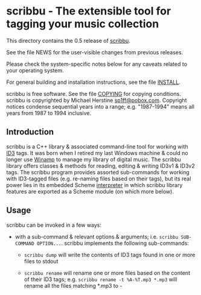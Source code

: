 scribbu - The extensible tool for tagging your music collection
===============================================================

This directory contains the 0.5 release of [scribbu](https://github.com/sp1ff/scribbu).

See the file NEWS for the user-visible changes from previous releases.

Please check the system-specific notes below for any caveats related to your operating system.

For general building and installation instructions, see the file [INSTALL]().

scribbu is free software.  See the file [COPYING]() for copying conditions.  scribbu is copyrighted by Michael Herstine <sp1ff@pobox.com>. Copyright notices condense sequential years into a range; e.g. "1987-1994" means all years from 1987 to 1994 inclusive.

Introduction
------------

scribbu is a C++ library & associated command-line tool for working with [ID3](http://id3.org) tags. It was born when I retired my last Windows machine & could no longer use [Winamp](https://en.wikipedia.org/wiki/Winamp) to manage my library of digital music. The scribbu library offers classes & methods for reading, editing & writing ID3v1 & ID3v2 tags. The scribbu program provides assorted sub-commands for working with ID3-tagged files (e.g. re-naming files based on their tags), but its real power lies in its embedded Scheme [interpreter](https://www.gnu.org/software/guile/) in which scribbu library features are exported as a Scheme module (on which more below).

Usage
-----

scribbu can be invoked in a few ways:

  - with a sub-command & relevant options & arguments; i.e. `scribbu SUB-COMMAND OPTION...`. scribbu implements the following sub-commands:

	+ `scribbu dump` will write the contents of ID3 tags found in one or more files to stdout

    + `scribbu rename` will rename one or more files based on the content of their ID3 tags; e.g. `scribbu rename -t %A-%T.mp3 *.mp3` will rename all the files matching *.mp3 to <artist>-<title>.mp3 where "artist" and "title" are derived from their ID3 tags (if any).

    + `scribbu report` will generate a report listing ID3 attributes on one or more files on stdout. CSV & TDF formats are supported currently (on the basis that there are better querying/reporting tools out there already; they can just import the .csv or .tdf & do better than scribbu would)

	+ `scribbu popm` will create or update popularimeter & playcount frames. This can be used to keep up the play count, or set a rating.

  - with a Scheme expression (`-e`, `--expression`) or Scheme file (`-f`, `--file`). E.g.

        srcibbu -e '(with-track-in <path> (lambda (v2 pth v1) (format #t "~s: ~a\n" pth v1)))'

    will list (recursively) the ID3v1 tag for all files in `<path>`.

  - as part of a script

        #!/home/vagrant/bin/scribbu \
		--debug -L /home/vagrant/share/guile/site -e main -s
		!#
		;;; coding: utf-8

		(use-modules (ice-9 format)
		             (ice-9 getopt-long)
		             (oop goops)
		             (scribbu))

		(setlocale LC_ALL "")

		(define (main args)
		  (let* ((options-spec '((help          (single-char #\h) (value #f))
		                         (version       (single-char #\v) (value #f))
								 ...))
		         (options  (getopt-long args options-spec))
		         (help     (option-ref options 'help   #f))
				 ...

  - with no arguments at all. In this case, scribbu will drop into a Scheme shell in which the user can evaluate arbitrary Scheme expressions. For instance:

	    scribbu
		scribbu 0.5
		Copyright (C) 2017-2019 Michael Herstine <sp1ff@pobox.com>

		You are in the Guile REPL; in your shell, type `info scribbu' for documentation.

		GNU Guile 2.2.0
		Copyright (C) 1995-2017 Free Software Foundation, Inc.

		Guile comes with ABSOLUTELY NO WARRANTY; for details type `,show w'.
		This program is free software, and you are welcome to redistribute it
		under certain conditions; type `,show c' for details.

		Enter `,help' for help.
		scheme@(guile-user)> (use-modules (scribbu))
		scheme@(guile-user)> (use-modules (oop goops))
		scheme@(guile-user)> (define tags (read-tagset "<path>"))
		scheme@(guile-user)> (length tags)
		$1 = 1
		scheme@(guile-user)> (car tags)
		$2 = (#<<id3v2-tag> 2cd4210> 3)
		scheme@(guile-user)> (define tag (caar tags))
		scheme@(guile-user)> (define artists (get-frames tag 'artist-frame))
		scheme@(guile-user)> (length artists)
		$5 = 1
		scheme@(guile-user)> (define A (car artists))
		scheme@(guile-user)> (slot-ref A 'text)
		$6 = "The Pogues"

Any sub-command can be invoked with `--help` or `-h` for more information. Use the `--info` option to display the Info manual.

## More Scheme Examples

As I built out the program, it quickly became clear that I was never going to be able to implement a sub-command for every operation anyone might conceivably want to carry out. One could of course write a new program using the underlying library, but that seemed like too high a barrier for someone who, say, just wanted to print the contents of the "artist" frame for a bunch of files.

That gave me the opportunity to use [Guile](https://www.gnu.org/software/guile/). Guile provides a [Scheme](https://groups.csail.mit.edu/mac/projects/scheme/) interpreter that can be embedded into your program, along with facilities for exposing your program's features to the interpreter (Scheme is a Lisp dialect).

Let's demonstrate using a worked example.  Suppose that we have a directory full of .mp3 files ripped by Winamp some time ago & that we noted that fact by setting their ID3v1 comment to "Ripped by Winamp". We would like to update these files by ensuring that:

  - they have an ID3v2 tag

  - that tag has a `TENC` ("encoded-by") frame set to "Winamp"

We begin experimenting:

```scheme
scheme@(guile-user)> (use-modules (scribbu) (oop goops))
scheme@(guile-user)> (define v1 (read-id3v1-tag "/vagrant/test/data/elliot-goldenthal.id3v1.tag"))
scheme@(guile-user)> (slot-ref v1 'comment)
$1 = "Ripped by Winamp on Pimperne"
scheme@(guile-user)> (define tags (read-tagset "/vagrant/test/data/elliot-goldenthal.id3v1.tag"))
scheme@(guile-user)> (length tags)
$2 = 0
```

So this track has an ID3v1 tag with the comment we wrote when we ripped it using Winamp, but no ID3v2 tags. Let's fix that:

``` scheme
scheme@(guile-user)> (define frames (list (make <text-frame> #:id 'encoded-by-frame #:text "Winamp")))
$1 = ()
scheme@(guile-user)> (define tag (make <id3v2-tag> #:frames frames))
$2 = ()
scheme@(guile-user)> (write-tagset (list (list tag 3)) "test.out")
$3 = 27
```

The odd second argument to `write-tagset` is a list of pairs. Each pair represents an ID3v2 tag (files can have multiple ID3v2 tags): the first element is the Scheme `<id3v2-tag>` instance & the second is an `int` indicating what version of the ID3v2 spec shall be used to serialize it (we'll write the tag in ID3v2.3 format in this case). Because we have a single tag, the outer list has only one element. So one _could_ write out the same tag in different formats like so:

``` scheme
(write-tagset (list (list tag 2) (list tag 3) (list tag 4)))
```

or write multiple ID3v2 tags:

``` scheme
(write-tagset (list (list tag1 2) (list tag1 3) (list tag2 3)))
```

In a shell, we see that an ID3v2 tag has been written to "test.out":

``` shell
vagrant@@vagrant:~/build$ od -Ax -t x1z test.out
000000 49 44 33 03 00 00 00 00 00 11 54 45 4e 43 00 00  >ID3.......TENC..<
000010 00 07 00 00 00 57 69 6e 61 6d 70                 >.....Winamp<
00001b
```

But "test.out" is a new file containing *just* the new ID3v2 tag. Let's try adding this tag to an existing file. In the shell

``` shell
cp -v /vagrant/test/data/elliot-goldenthal.id3v1.tag test.mp3
```

and back in the interpreter:

``` scheme
scheme@(guile-user)> (write-tagset (list (list tag 3)) "test.mp3")
```

Checking in the shell, we see that the entire track has been written out (this is a contrived example, so there's no audio data-- just the new ID3v2 tag & the old ID3v1 tag):

``` shell
vagrant@@vagrant:~/build$ od -Ax -t x1z test.mp3
000000 49 44 33 03 00 00 00 00 00 11 54 45 4e 43 00 00  >ID3.......TENC..<
000010 00 07 00 00 00 57 69 6e 61 6d 70 54 41 47 45 61  >.....WinampTAGEa<
000020 73 74 65 72 20 52 65 62 65 6c 6c 69 6f 6e 20 28  >ster Rebellion (<
000030 50 65 72 66 6f 72 6d 65 64 20 62 79 53 69 6e 65  >Performed bySine<
000040 61 64 20 4f 27 43 6f 6e 6e 6f 72 00 00 00 00 00  >ad O'Connor.....<
000050 00 00 00 00 00 00 00 00 00 00 4d 69 63 68 61 65  >..........Michae<
000060 6c 20 43 6f 6c 6c 69 6e 73 00 00 00 00 00 00 00  >l Collins.......<
000070 00 00 00 00 00 00 00 00 31 39 39 36 52 69 70 70  >........1996Ripp<
000080 65 64 20 62 79 20 57 69 6e 61 6d 70 20 6f 6e 20  >ed by Winamp on <
000090 50 69 6d 70 65 72 6e 65 00 01 ff                 >Pimperne...<
00009b
```

Having worked out the basics, we would now like to automate a solution. scribbu offers a utlity function `with-track-in`: given a directory, it will recursively traverse the tree rooted there, opening each file, parsing all tags, and invoking a caller-supplied function with a list ID3v2 tags, the path to the file, and the ID3v1 tag. This is actually a unit test (`test-cleanup-encoded-by`), but here's how one could do it. Note in particular the sh-bang line-- the script can be run directly:

``` shell
#!scribbu
!#
# cleanup-encoded-by
(use-modules (ice-9 format))
(use-modules (ice-9 regex))
(use-modules (scribbu))
(use-modules (oop goops))

(define (cleanup-encoded-by tags pth v1)
  "Clean-up the 'encoded-by' attribute of TRACK.

If TRACK does not have an ID3v1 comment field matching /.*winamp.*/,
do nothing.

Else, if TRACK has an ID3v2 tag without a TENC frame, add a TENC frame
of 'Winamp'.  If TRACK has no ID3v2 tag. create one with only a TENC
frame of 'Winamp'. Otherwise, print a warning consisting of the TENC
frames in the extant ID3v2 frames."

  (unless (null? v1)
    (let ((r (make-regexp ".*winamp.*" regexp/icase)))
      (if (regexp-exec r (slot-ref v1 'comment))
          (begin
            (if (eq? 0 (length tags))
                (let* ((frames (list (make <text-frame>
                                       #:id 'encoded-by-frame
                                       #:text "Winamp")))
                       (tag (make <id3v2-tag> #:frames frames))
                       (out (string-join (list (basename pth) "out") ".")))
                  (write-tagset (list (list tag 3)) out))
                (let ((x tags)
                      (i 0)
                      (encoders '()))
                  (while (not (null? x))
                         (let* ((tag (caar tags))
                                (enc (get-frames tag 'encoded-by-frame)))
                           (if (eq? 0 (length enc))
                               (begin
                                 (slot-set! tag 'frames
                                            (append (slot-ref tag 'frames)
                                                    (list
                                                     (make <id3v2-text-frame>
                                                       #:id 'encoded-by-frame
                                                       #:text "Winamp"))))
                                 (write-tagset
                                  (list (list tag 3))
                                  (string-join (list (basename pth)
                                                     (number->string i)
                                                     "out") ".")))
                               (set! encoders (cons (car enc) encoders))))
                         (set! x (cdr x))
                         (set! i (+ i 1)))
                  (if (eq? (length encoders) (length tags))
                      (format #t "~s: already encoded by ~s\n"
                              pth encoders)))))))))

(let ((cl (cdr (command-line))))
  (if (= 1 (length cl))
      (with-track-in (car cl) cleanup-encoded-by)
      (begin
        (format #t "Usage: clean-up-encoded-by ${srcdir}\n")
        (exit 2))))
```


Downloading
-----------

You can find the project at https://github.com/sp1ff/scribbu. You can clone it by typing `git clone https://github.com/sp1ff/scribbu.git`.


Installing
----------

General instructions may be found in [INSTALL](). MacOS support is experimental, and limited to Mojave at this point. Patches, suggestions & more information are welcome.

``` shell
cd /tmp
# curl -O .../scribbu-0.5.tar.gz
xcode-select --install
brew install openssl libiconv
brew install -vf --build-from-source --cc=clang boost@1.60
tar -zxvf scribbu-0.5.tar.gz
cd scribbu-0.5
./configure --with-boost=/usr/local/opt/boost@1.60 \
    --with-openssl=/usr/local/opt/openssl \
    CPPFLAGS="-D_LIBCPP_ENABLE_CXX17_REMOVED_AUTO_PTR \
    -I/usr/local/opt/boost@1.60/include" \
    CXXFLAGS="-Wno-register" \
    LDFLAGS="-L/usr/local/opt/boost@1.60/lib -L/usr/local/opt/openssl/lib -liconv"
make
make check
make install
```

Development
-----------

You can obtain the code by doing `git clone https://github.com/sp1ff/scribbu.git`:

``` shell
git clone https://github.com/sp1ff/scribbu.git
cd scribbu
./autogen.sh
```

I like to build in a separate directory (AKA VPATH build):

``` shell
cd /tmp
mkdir build && cd build
.../scribbu/configure CXXFLAGS="-g -O0"
make check
```

Alternatively, you can just use Vagrant (there's a Vagrantfile as part of the distribution):

``` shell
vagrant up
vagrant ssh
# In the Vagrant VM:
mkdir build && cd build
/vagrant/configure CXXFLAGS="-g -O0"
make check
```

You can generate doxygen docs by cd'ing to doc & typing 'make doxygen-doc'

Bug Reporting
-------------

sp1ff@pobox.com


System-specific Notes
---------------------

Linux & Mac only

Ports
-----

None.

Notes
-----

  - Right now the project is only distributed as source; I don't even have an Autotools tarball available. I'm working on that.
  - I got the project name from this cool project name [generater](http://mrsharpoblunto.github.io/foswig.js/).

-------------------------------------------------------------------------------
Copyright (C) 2015-2019 Michael Herstine <sp1ff@pobox.com>
